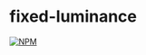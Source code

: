 # fixed-luminance
[![NPM](https://nodei.co/npm/fixed-luminance.png)](https://nodei.co/npm/fixed-luminance/)
